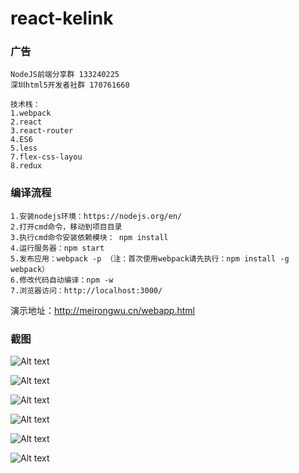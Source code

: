 # react-kelink

### 广告
```
NodeJS前端分享群 133240225
深圳html5开发者社群 170761660
```
```
技术栈：
1.webpack
2.react
3.react-router
4.ES6
5.less
7.flex-css-layou
8.redux
```
### 编译流程
```
1.安装nodejs环境：https://nodejs.org/en/
2.打开cmd命令，移动到项目目录
3.执行cmd命令安装依赖模块： npm install
4.运行服务器：npm start
5.发布应用：webpack -p （注：首次使用webpack请先执行：npm install -g webpack）
6.修改代码自动编译：npm -w
7.浏览器访问：http://localhost:3000/
```

演示地址：http://meirongwu.cn/webapp.html

### 截图
![Alt text](shot/1.png)

![Alt text](shot/2.png)

![Alt text](shot/3.png)

![Alt text](shot/4.png)

![Alt text](shot/5.png)

![Alt text](shot/6.png)
